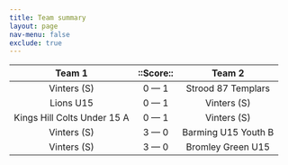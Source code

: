 ```yaml
---
title: Team summary
layout: page
nav-menu: false
exclude: true
---
```




|           Team 1            |  ::Score::  |       Team 2        |
|:---------------------------:|:-----------:|:-------------------:|
|         Vinters (S)         | 0 &mdash; 1 | Strood 87 Templars  |
|          Lions U15          | 0 &mdash; 1 |     Vinters (S)     |
| Kings Hill Colts Under 15 A | 0 &mdash; 1 |     Vinters (S)     |
|         Vinters (S)         | 3 &mdash; 0 | Barming U15 Youth B |
|         Vinters (S)         | 3 &mdash; 0 |  Bromley Green U15  |

 <br /><br /><br />